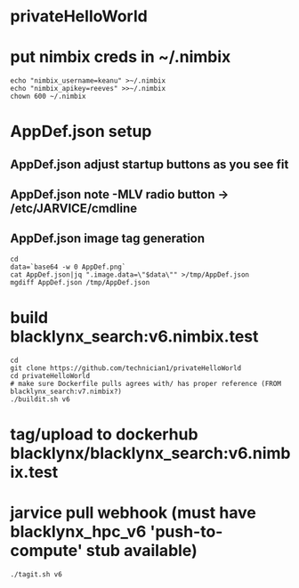 # privateHelloWorld

# put nimbix creds in ~/.nimbix
```
echo "nimbix_username=keanu" >~/.nimbix
echo "nimbix_apikey=reeves" >>~/.nimbix
chown 600 ~/.nimbix
```

# AppDef.json setup
## AppDef.json adjust startup buttons as you see fit

## AppDef.json note -MLV radio button -> /etc/JARVICE/cmdline

## AppDef.json image tag generation 
```
cd
data=`base64 -w 0 AppDef.png`
cat AppDef.json|jq ".image.data=\"$data\"" >/tmp/AppDef.json
mgdiff AppDef.json /tmp/AppDef.json
```

# build blacklynx_search:v6.nimbix.test
```
cd
git clone https://github.com/technician1/privateHelloWorld
cd privateHelloWorld
# make sure Dockerfile pulls agrees with/ has proper reference (FROM blacklynx_search:v7.nimbix?)
./buildit.sh v6
```

# tag/upload to dockerhub blacklynx/blacklynx_search:v6.nimbix.test
# jarvice pull webhook (must have blacklynx_hpc_v6 'push-to-compute' stub available)
```
./tagit.sh v6
```
